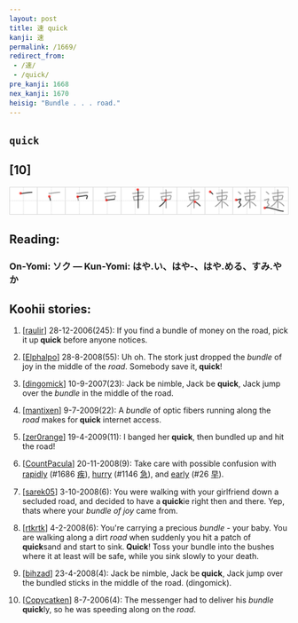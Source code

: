 ```yaml
---
layout: post
title: 速 quick
kanji: 速
permalink: /1669/
redirect_from:
 - /速/
 - /quick/
pre_kanji: 1668
nex_kanji: 1670
heisig: "Bundle . . . road."
---
```


## `quick`

## [10]

<div class="stroke"><img src="../images/E9809F.png" /></div>

## Reading:

### On-Yomi: ソク &mdash; Kun-Yomi: はや.い、はや-、はや.める、すみ.やか

## Koohii stories:

1) [<a href="http://kanji.koohii.com/profile/raulir">raulir</a>] 28-12-2006(245): If you find a bundle of money on the road, pick it up<strong> quick</strong> before anyone notices. 

2) [<a href="http://kanji.koohii.com/profile/Elphalpo">Elphalpo</a>] 28-8-2008(55): Uh oh. The stork just dropped the <em>bundle</em> of joy in the middle of the <em>road</em>. Somebody save it,<strong> quick</strong>! 

3) [<a href="http://kanji.koohii.com/profile/dingomick">dingomick</a>] 10-9-2007(23): Jack be nimble, Jack be <strong>quick</strong>, Jack jump over the <em>bundle</em> in the middle of the road. 

4) [<a href="http://kanji.koohii.com/profile/mantixen">mantixen</a>] 9-7-2009(22): A <em>bundle</em> of optic fibers running along the <em>road</em> makes for<strong> quick</strong> internet access. 

5) [<a href="http://kanji.koohii.com/profile/zer0range">zer0range</a>] 19-4-2009(11): I banged her<strong> quick</strong>, then bundled up and hit the road! 

6) [<a href="http://kanji.koohii.com/profile/CountPacula">CountPacula</a>] 20-11-2008(9): Take care with possible confusion with <a href="../1686">rapidly</a> <span class="index">(#1686 <a href="http://jisho.org/kanji/details/疾">疾</a>)</span>, <a href="../1146">hurry</a> <span class="index">(#1146 <a href="http://jisho.org/kanji/details/急">急</a>)</span>, and <a href="../26">early</a> <span class="index">(#26 <a href="http://jisho.org/kanji/details/早">早</a>)</span>. 

7) [<a href="http://kanji.koohii.com/profile/sarek05">sarek05</a>] 3-10-2008(6): You were walking with your girlfriend down a secluded road, and decided to have a<strong> quick</strong>ie right then and there. Yep, thats where your <em>bundle of joy</em> came from. 

8) [<a href="http://kanji.koohii.com/profile/rtkrtk">rtkrtk</a>] 4-2-2008(6): You&#039;re carrying a precious <em>bundle</em> - your baby. You are walking along a dirt <em>road</em> when suddenly you hit a patch of<strong> quick</strong>sand and start to sink.<strong> Quick</strong>! Toss your bundle into the bushes where it at least will be safe, while you sink slowly to your death. 

9) [<a href="http://kanji.koohii.com/profile/bihzad">bihzad</a>] 23-4-2008(4): Jack be nimble, Jack be<strong> quick</strong>, Jack jump over the bundled sticks in the middle of the road. (dingomick). 

10) [<a href="http://kanji.koohii.com/profile/Copycatken">Copycatken</a>] 8-7-2006(4): The messenger had to deliver his <em>bundle</em><strong> quick</strong>ly, so he was speeding along on the <em>road</em>. 
